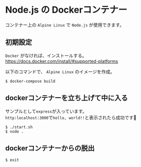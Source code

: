 # Node.js の Dockerコンテナー

コンテナー上の `Alpine Linux` で `Node.js` が使用できます。

## 初期設定

`Docker` がなければ、インストールする。  
https://docs.docker.com/install/#supported-platforms

以下のコマンドで、 `Alpine Linux` のイメージを作成。

```console
$ docker-compose build
```

## dockerコンテナーを立ち上げて中に入る

サンプルとして`express`が入っています。  
`http:localhost:3000`で`hello, world!!`と表示されたら成功です🎉

```console
$ ./start.sh
$ node .
```

## dockerコンテナーからの脱出

```console
$ exit
```
